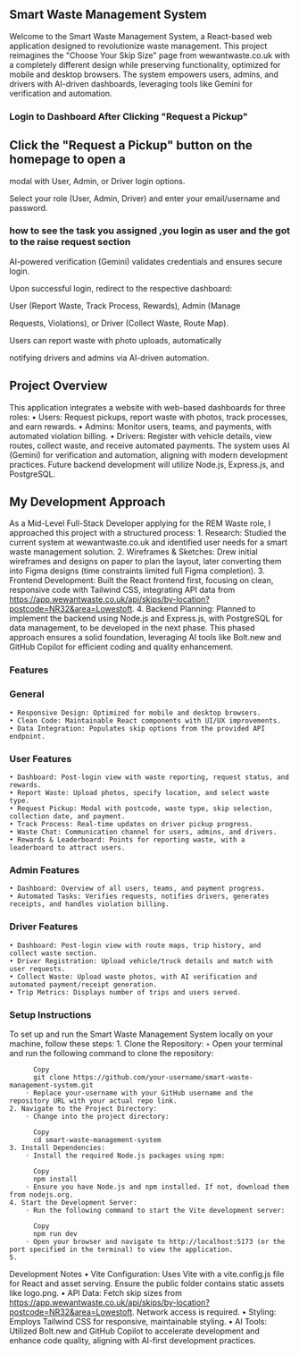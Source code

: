 ## Smart Waste Management System
Welcome to the Smart Waste Management System, a React-based web application designed to revolutionize waste management. This project reimagines the "Choose Your Skip Size" page from wewantwaste.co.uk with a completely different design while preserving functionality, optimized for mobile and desktop browsers. The system empowers users, admins, and drivers with AI-driven dashboards, leveraging tools like Gemini for verification and automation.


### Login to Dashboard After Clicking "Request a Pickup"
## Click the "Request a Pickup" button on the homepage to open a 

modal with User, Admin, or Driver login options.

Select your role (User, Admin, Driver) and enter your email/username and password.

### how to see the task you assigned ,you login as user and the  got to the raise request section



AI-powered verification (Gemini) validates credentials and ensures secure login.

Upon successful login, redirect to the respective dashboard: 

User (Report Waste, Track Process, Rewards), Admin (Manage 

Requests, Violations), or Driver (Collect Waste, Route Map).

Users can report waste with photo uploads, automatically 

notifying drivers and admins via AI-driven automation.





## Project Overview
This application integrates a website with web-based dashboards for three roles:
    • Users: Request pickups, report waste with photos, track processes, and earn rewards. 
    • Admins: Monitor users, teams, and payments, with automated violation billing. 
    • Drivers: Register with vehicle details, view routes, collect waste, and receive automated payments. 
The system uses AI (Gemini) for verification and automation, aligning with modern development practices. Future backend development will utilize Node.js, Express.js, and PostgreSQL.


## My Development Approach
As a Mid-Level Full-Stack Developer applying for the REM Waste role, I approached this project with a structured process:
    1. Research: Studied the current system at wewantwaste.co.uk and identified user needs for a smart waste management solution. 
    2. Wireframes & Sketches: Drew initial wireframes and designs on paper to plan the layout, later converting them into Figma designs (time constraints limited full Figma completion). 
    3. Frontend Development: Built the React frontend first, focusing on clean, responsive code with Tailwind CSS, integrating API data from https://app.wewantwaste.co.uk/api/skips/by-location?postcode=NR32&area=Lowestoft. 
    4. Backend Planning: Planned to implement the backend using Node.js and Express.js, with PostgreSQL for data management, to be developed in the next phase. 
This phased approach ensures a solid foundation, leveraging AI tools like Bolt.new and GitHub Copilot for efficient coding and quality enhancement.
### Features
### General
    • Responsive Design: Optimized for mobile and desktop browsers. 
    • Clean Code: Maintainable React components with UI/UX improvements. 
    • Data Integration: Populates skip options from the provided API endpoint. 
### User Features
    • Dashboard: Post-login view with waste reporting, request status, and rewards. 
    • Report Waste: Upload photos, specify location, and select waste type. 
    • Request Pickup: Modal with postcode, waste type, skip selection, collection date, and payment. 
    • Track Process: Real-time updates on driver pickup progress. 
    • Waste Chat: Communication channel for users, admins, and drivers. 
    • Rewards & Leaderboard: Points for reporting waste, with a leaderboard to attract users. 
### Admin Features
    • Dashboard: Overview of all users, teams, and payment progress. 
    • Automated Tasks: Verifies requests, notifies drivers, generates receipts, and handles violation billing. 
### Driver Features
    • Dashboard: Post-login view with route maps, trip history, and collect waste section. 
    • Driver Registration: Upload vehicle/truck details and match with user requests. 
    • Collect Waste: Upload waste photos, with AI verification and automated payment/receipt generation. 
    • Trip Metrics: Displays number of trips and users served. 
### Setup Instructions
To set up and run the Smart Waste Management System locally on your machine, follow these steps:
    1. Clone the Repository: 
        ◦ Open your terminal and run the following command to clone the repository: 
         
          Copy
          git clone https://github.com/your-username/smart-waste-management-system.git
        ◦ Replace your-username with your GitHub username and the repository URL with your actual repo link. 
    2. Navigate to the Project Directory: 
        ◦ Change into the project directory: 
          
          Copy
          cd smart-waste-management-system
    3. Install Dependencies: 
        ◦ Install the required Node.js packages using npm: 
          
          Copy
          npm install
        ◦ Ensure you have Node.js and npm installed. If not, download them from nodejs.org. 
    4. Start the Development Server: 
        ◦ Run the following command to start the Vite development server: 
          
          Copy
          npm run dev
        ◦ Open your browser and navigate to http://localhost:5173 (or the port specified in the terminal) to view the application. 
    5. 
Development Notes
    • Vite Configuration: Uses Vite with a vite.config.js file for React and asset serving. Ensure the public folder contains static assets like logo.png. 
    • API Data: Fetch skip sizes from https://app.wewantwaste.co.uk/api/skips/by-location?postcode=NR32&area=Lowestoft. Network access is required. 
    • Styling: Employs Tailwind CSS for responsive, maintainable styling. 
    • AI Tools: Utilized Bolt.new and GitHub Copilot to accelerate development and enhance code quality, aligning with AI-first development practices. 
